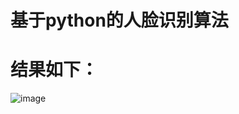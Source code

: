 # 基于python的人脸识别算法
# 结果如下：

![image](https://github.com/Erikfather/PCA-python/blob/master/5c73c5b03d6b71a747c40a39a53ad59.png)
